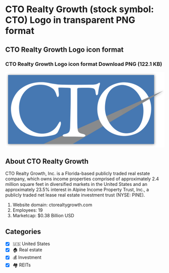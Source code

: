 # CTO Realty Growth (stock symbol: CTO) Logo in transparent PNG format

## CTO Realty Growth Logo icon format

### CTO Realty Growth Logo icon format Download PNG (122.1 KB)

![CTO Realty Growth Logo icon format Download PNG (122.1 KB)](/img/orig/CTO-411aecc2.png)

## About CTO Realty Growth

CTO Realty Growth, Inc. is a Florida-based publicly traded real estate company, which owns income properties comprised of approximately 2.4 million square feet in diversified markets in the United States and an approximately 23.5% interest in Alpine Income Property Trust, Inc., a publicly traded net lease real estate investment trust (NYSE: PINE).

1. Website domain: ctorealtygrowth.com
2. Employees: 19
3. Marketcap: $0.38 Billion USD


## Categories
- [x] 🇺🇸 United States
- [x] 🏠 Real estate
- [x] 💰 Investment
- [x] 🏘️ REITs
